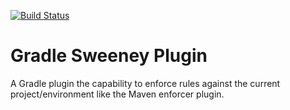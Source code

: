 [![Build Status](https://api.shippable.com/projects/550fe54f5ab6cc1352a7dd4c/badge?branchName=master)](https://app.shippable.com/projects/550fe54f5ab6cc1352a7dd4c/builds/latest)
# Gradle Sweeney Plugin
A Gradle plugin the capability to enforce rules against the current project/environment like the Maven enforcer plugin.

